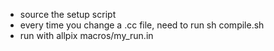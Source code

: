 - source the setup script
- every time you change a .cc file, need to run sh compile.sh
- run with allpix macros/my_run.in